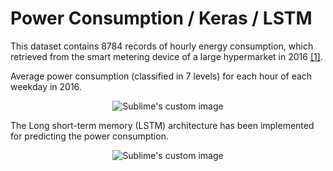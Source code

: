 # Power Consumption / Keras / LSTM
This dataset contains 8784 records of hourly energy consumption, which retrieved  from  the  smart  metering  device  of a  large hypermarket in 2016 [[1]](https://data.mendeley.com/datasets/n85kwcgt7t/1).  

Average power consumption (classified in 7 levels) for each hour of each weekday in 2016.  
<p align="center">
  <img src="https://github.com/hamedmokazemi/Power_Consumption/blob/main/heatmap_power.png" alt="Sublime's custom image"/>
</p>  

  
The Long short-term memory (LSTM) architecture has been implemented for predicting the power consumption.  

<p align="center">
  <img src="https://github.com/hamedmokazemi/Power_Consumption/blob/main/real_vs_pred.png" alt="Sublime's custom image"/>
</p>  
